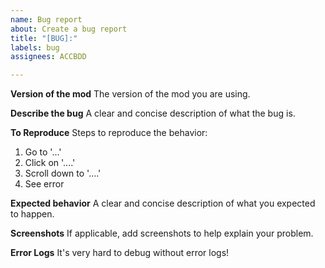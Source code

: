 ```yaml
---
name: Bug report
about: Create a bug report
title: "[BUG]:"
labels: bug
assignees: ACCBDD

---
```


**Version of the mod**
The version of the mod you are using.

**Describe the bug**
A clear and concise description of what the bug is.

**To Reproduce**
Steps to reproduce the behavior:
1. Go to '...'
2. Click on '....'
3. Scroll down to '....'
4. See error

**Expected behavior**
A clear and concise description of what you expected to happen.

**Screenshots**
If applicable, add screenshots to help explain your problem.

**Error Logs**
It's very hard to debug without error logs!
